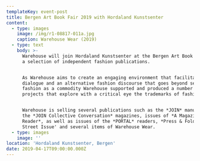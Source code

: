 ```yaml
---
templateKey: event-post
title: Bergen Art Book Fair 2019 with Hordaland Kunstsenter
content:
  - type: images
    image: /img/r1-08817-011a.jpg
    caption: Warehouse Wear (2019)
  - type: text
    body: >-
      Warehouse will join Hordaland Kunstsenter at the Bergen Art Book Fair with
      a selection of independent fashion publications.


      As Warehouse aims to create an engaging environment that facilitates
      dialogue and an alternative fashion discourse that goes beyond seeing
      fashion as a commodity Warehouse supported and produced a number of
      projects that explore with a critical eye the trademarks of fashion.


      Warehouse is selling several publications such as the *JOIN* manual and
      the *JOIN Collective Conversation* magazines, issues of *A Magazine
      Reader*, as well as issues of the *PORTAL* readers, *Press & Fold '*The
      Street Issue' and several items of Warehouse Wear.
  - type: images
    image: ''
location: 'Hordaland Kunstsenter, Bergen'
date: 2019-04-17T09:00:00.000Z
---
```


